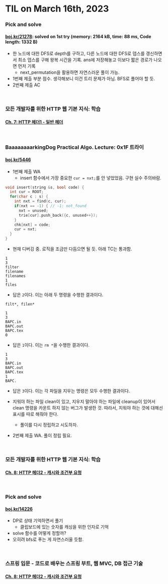 # **TIL on March 16th, 2023**
### Pick and solve
#### [boj.kr/21278](../../../Problem%20Solving/boj/random%20defense/21278-03-16-2023.cpp): solved on 1st try (memory: 2164 kB, time: 88 ms, Code length: 1332 B)
* 한 노드에 대한 DFS로 depth를 구하고, 다른 노드에 대한 DFS로 뎁스를 갱신하면서 최소 뎁스를 구해 왕복 시간을 기록. ans에 저장해놓고 이보다 짧은 경로가 나오면 먼저 기록
  - next_permutation을 활용하면 자연스러운 풀이 가능.
* 1번째 제출 부분 점수. 생각해보니 이건 트리 문제가 아님. BFS로 풀어야 할 듯.
* 2번째 제출 AC
<br>

### 모든 개발자를 위한 HTTP 웹 기본 지식: 학습
#### [Ch. 7: HTTP 헤더1 - 일반 헤더](../../../Computer%20Science/http/ch-07-03-15-2023.md)
<br>

### BaaaaaaaarkingDog Practical Algo. Lecture: 0x1F 트라이
#### [boj.kr/5446](../../../Problem%20Solving/boj/Trie/5446-03-12-2023.cpp)
* 1번째 제출 WA
  - insert 함수에서 가장 중요한 `cur = nxt;`를 안 넣었었음. 구현 실수 주의바람.
```cpp
void insert(string &s, bool code) {
  int cur = ROOT;
  for(char c : s) {
    int nxt = find(c, cur);
    if(nxt == -1) { // -1: not_found
      nxt = unused;
      trie[cur].push_back({c, unused++});
    }
    chk[nxt] = code;
    cur = nxt;
  }
}
```

* 현재 디버깅 중. 로직을 조금만 다듬으면 될 듯. 아래 TC는 통과함.
```shell
1
3
filter
filename
filenames
1
files
```
* 답은 `2`이다. 이는 아래 두 명령을 수행한 결과이다.
```shell
filt*, filen*
```

```shell
1
3
BAPC.in
BAPC.out
BAPC.tex
0
```
* 답은 `1`이다. 이는 `rm *`을 수행한 결과이다.

```shell
1
3
BAPC.in
BAPC.out
BAPC.tex
1
BAPC.
```

* 답은 `3`이다. 이는 각 파일을 지우는 명령은 모두 수행한 결과이다.

* 지워야 하는 파일 clean이 있고, 지우지 말아야 하는 파일에 cleanup이 있어서 clean 명령을 카운트 하지 않는 버그가 발생한 것. 따라서, 지워야 하는 것에 대해선 표시를 따로 해줘야 한다.
  - 풀이를 다시 정립하고 시도하자.

* 2번째 제출 WA. 풀이 정립 필요.
<br>

### 모든 개발자를 위한 HTTP 웹 기본 지식: 학습
#### [Ch. 8: HTTP 헤더2 - 캐시와 조건부 요청](../../../Computer%20Science/http/ch-08-03-15-2023.md)
<br>

### Pick and solve
#### [boj.kr/14226](../../../Problem%20Solving/boj/random%20defense/14226-03-16-2023.cpp)
* DP로 상태 기억하면서 풀기
  - 클립보드에 있는 숫자를 캐싱을 위한 인자로 기억
* solve 함수를 어떻게 정할까?
* 오히려 bfs로 푸는 게 자연스러울 듯함.
<br>

### 스프링 입문 - 코드로 배우는 스프링 부트, 웹 MVC, DB 접근 기술
#### [Ch. 8: HTTP 헤더2 - 캐시와 조건부 요청](../../../Computer%20Science/spring/ch-01-03-15-2023.md)
<br>


